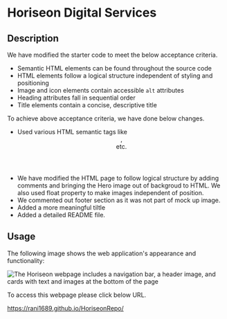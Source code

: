 # Horiseon Digital Services

## Description 

We have modified the starter code to meet the below acceptance criteria.

* Semantic HTML elements can be found throughout the source code
* HTML elements follow a logical structure independent of styling and positioning
* Image and icon elements contain accessible `alt` attributes
* Heading attributes fall in sequential order
* Title elements contain a concise, descriptive title

To achieve above acceptance criteria, we have done below changes.

* Used various HTML semantic tags like <Header>, <Section> etc.
* We have modified the HTML page to follow logical structure by adding comments and bringing the Hero image out of backgroud to HTML. We also used float property to make images independent of position.
* We commented out footer section as it was not part of mock up image.
* Added a more meaningful tiltle
* Added a detailed README file.



## Usage 

The following image shows the web application's appearance and functionality:

![The Horiseon webpage includes a navigation bar, a header image, and cards with text and images at the bottom of the page](Assets/images/Horiseon-homepage-screenshot.png)

To access this webpage please click below URL.

https://rani1689.github.io/HoriseonRepo/

